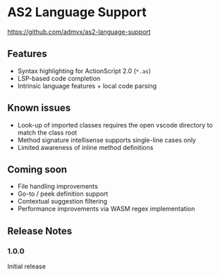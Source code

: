 # AS2 Language Support

https://github.com/admvx/as2-language-support

## Features
- Syntax highlighting for ActionScript 2.0 (`*.as`)
- LSP-based code completion
- Intrinsic language features + local code parsing

## Known issues
- Look-up of imported classes requires the open vscode directory to match the class root
- Method signature intellisense supports single-line cases only
- Limited awareness of inline method definitions

## Coming soon
- File handling improvements
- Go-to / peek definition support
- Contextual suggestion filtering
- Performance improvements via WASM regex implementation

## Release Notes

### 1.0.0
Initial release
